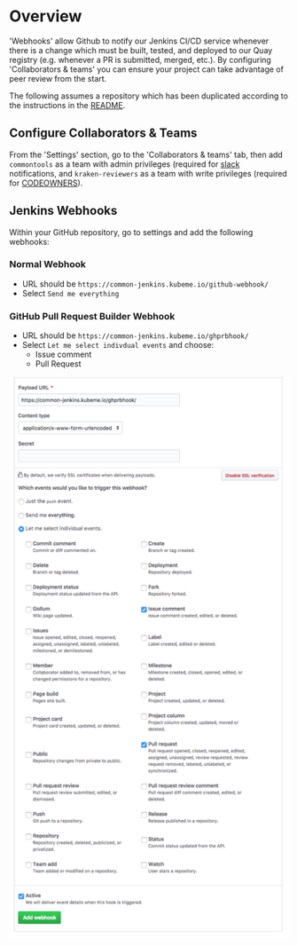 # Overview

'Webhooks' allow Github to notify our Jenkins CI/CD service whenever there is
a change which must be built, tested, and deployed to our Quay registry (e.g.
whenever a PR is submitted, merged, etc.). By configuring 'Collaborators &
teams' you can ensure your project can take advantage of peer review from the
start.

The following assumes a repository which has been duplicated according to
the instructions in the [README](../README.md).

## Configure Collaborators & Teams

From the 'Settings' section, go to the 'Collaborators & teams' tab, then
add `commontools` as a team with admin privileges (required for
[slack](./docs/slack.md) notifications, and `kraken-reviewers` as a team
with write privileges (required for [CODEOWNERS](./CODEOWNERS)).

## Jenkins Webhooks

Within your GitHub repository, go to settings and add the following webhooks:

### Normal Webhook

* URL should be `https://common-jenkins.kubeme.io/github-webhook/`
* Select `Send me everything`

### GitHub Pull Request Builder Webhook

* URL should be `https://common-jenkins.kubeme.io/ghprbhook/`
* Select `Let me select indivdual events` and choose:
  * Issue comment
  * Pull Request

![screenshot](images/github/github-selective-webhook.png)
